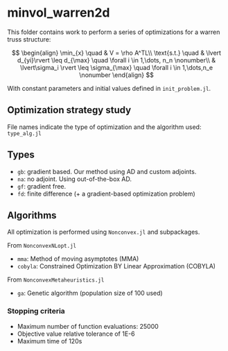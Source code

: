 # minvol_warren2d
This folder contains work to perform a series of optimizations for a warren truss structure:

$$
\begin{align}
    \min_{x} \quad & V = \rho A^TL\\
  \text{s.t.} \quad & \lvert d_{yi}\rvert \leq d_{\max} \quad \forall i \in 1,\dots, n_n \nonumber\\
  & \lvert\sigma_i \rvert \leq \sigma_{\max} \quad \forall i \in 1,\dots,n_e \nonumber
\end{align}
$$

With constant parameters and initial values defined in `init_problem.jl`.

## Optimization strategy study
File names indicate the type of optimization and the algorithm used: `type_alg.jl`

## Types
- `gb`: gradient based. Our method using AD and custom adjoints.
- `na`: no adjoint. Using out-of-the-box AD.
- `gf`: gradient free.
- `fd`: finite difference (+ a gradient-based optimization problem)

## Algorithms
All optimization is performed using `Nonconvex.jl` and subpackages.

From `NonconvexNLopt.jl`
- `mma`: Method of moving asymptotes (MMA)
- `cobyla`: Constrained Optimization BY Linear Approximation (COBYLA)

From `NonconvexMetaheuristics.jl`
- `ga`: Genetic algorithm (population size of 100 used)

### Stopping criteria
- Maximum number of function evaluations: 25000
- Objective value relative tolerance of 1E-6
- Maximum time of 120s